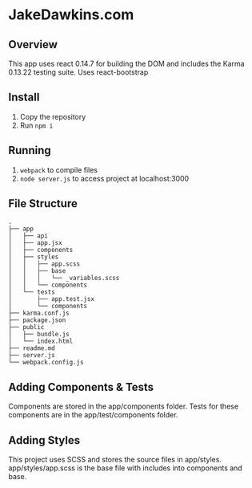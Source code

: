 # JakeDawkins.com

## Overview
This app uses react 0.14.7 for building the DOM and includes the Karma 0.13.22 testing suite. Uses react-bootstrap

## Install
1. Copy the repository
2. Run `npm i`

## Running
1. `webpack` to compile files
2. `node server.js` to access project at localhost:3000

## File Structure
```
.
├── app
│   ├── api
│   ├── app.jsx
│   ├── components
│   ├── styles
│   │   ├── app.scss
│   │   ├── base
│   │   │   └── _variables.scss
│   │   └── components
│   └── tests
│       ├── app.test.jsx
│       └── components
├── karma.conf.js
├── package.json
├── public
│   ├── bundle.js
│   └── index.html
├── readme.md
├── server.js
└── webpack.config.js
```


## Adding Components & Tests
Components are stored in the app/components folder. Tests for these components are in the app/test/components folder.

## Adding Styles
This project uses SCSS and stores the source files in app/styles. app/styles/app.scss is the base file with includes into components and base.
